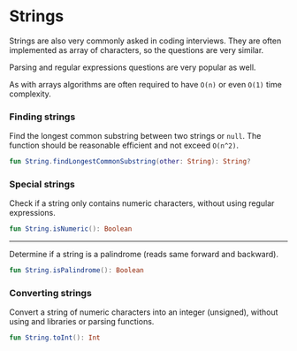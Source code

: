 # Strings

Strings are also very commonly asked in coding interviews. They are often implemented as array of characters, so the questions are very similar.

Parsing and regular expressions questions are very popular as well.

As with arrays algorithms are often required to have `O(n)` or even `O(1)` time complexity.

### Finding strings

Find the longest common substring between two strings or `null`. The function should be reasonable efficient and not exceed `O(n^2)`.

```kotlin
fun String.findLongestCommonSubstring(other: String): String?
```

### Special strings

Check if a string only contains numeric characters, without using regular expressions.

```kotlin
fun String.isNumeric(): Boolean
```
---
Determine if a string is a palindrome (reads same forward and backward).

```kotlin
fun String.isPalindrome(): Boolean
```

### Converting strings

Convert a string of numeric characters into an integer (unsigned), without using and libraries or parsing functions.

```kotlin
fun String.toInt(): Int
```
